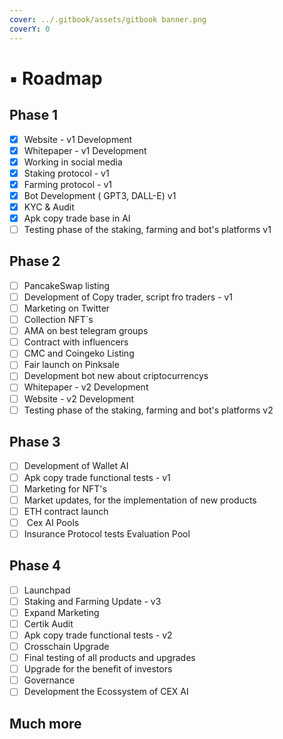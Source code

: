 ```yaml
---
cover: ../.gitbook/assets/gitbook banner.png
coverY: 0
---
```


# ▪ Roadmap

## Phase 1

* [x] Website - v1 Development
* [x] Whitepaper  - v1 Development
* [x] Working in social media
* [x] Staking protocol - v1
* [x] Farming protocol - v1
* [x] Bot Development ( GPT3, DALL-E) v1
* [x] KYC & Audit
* [x] Apk copy trade base in AI
* [ ] Testing phase of the staking, farming and bot's platforms v1

## Phase 2&#x20;

* [ ] PancakeSwap listing
* [ ] Development of Copy trader, script fro traders - v1
* [ ] Marketing on Twitter&#x20;
* [ ] Collection NFT\`s
* [ ] AMA on best telegram groups&#x20;
* [ ] Contract with influencers
* [ ] CMC and Coingeko Listing&#x20;
* [ ] Fair launch on Pinksale&#x20;
* [ ] Development bot new about criptocurrencys
* [ ] Whitepaper  - v2 Development
* [ ] Website - v2 Development
* [ ] Testing phase of the staking, farming and bot's platforms v2

## Phase 3&#x20;

* [ ] Development of Wallet AI&#x20;
* [ ] Apk copy trade functional tests  - v1
* [ ] Marketing for NFT's
* [ ] Market updates, for the implementation of new products
* [ ] ETH contract launch
* [ ] &#x20;Cex AI  Pools
* [ ] Insurance Protocol tests Evaluation Pool&#x20;

## Phase 4

* [ ] Launchpad
* [ ] Staking and Farming Update - v3
* [ ] Expand Marketing&#x20;
* [ ] Certik Audit&#x20;
* [ ] Apk copy trade functional tests  - v2
* [ ] Crosschain Upgrade&#x20;
* [ ] Final testing of all products and upgrades&#x20;
* [ ] Upgrade for the benefit of investors&#x20;
* [ ] Governance
* [ ] Development the Ecossystem of CEX AI

## Much more



